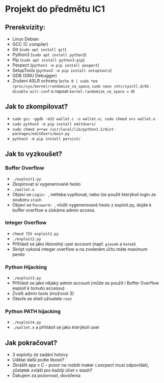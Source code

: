 # Projekt do předmětu IC1

## Prerekvizity:

- Linux Debian
- GCC (C compiler)
- Git (`sudo apt install git`)
- Python3 (`sudo apt install python3`)
- Pip (`sudo apt install python3-pip`)
- Pexpect (`python3 -m pip install pexpect`)
- SetupTools (`python3 -m pip install setuptools`)
- GDB (GNU Debugger)
- Zrušení ASLR ochrany (`echo 0 | sudo tee /proc/sys/kernel/randomize_va_space`, `sudo nano /etc/sysctl.d/01-disable-aslr.conf` a napsat `kernel.randomize_va_space = 0`)

## Jak to zkompilovat?

- `sudo gcc -ggdb -m32 wallet.c -o wallet.o; sudo chmod u+s wallet.o`
- `sudo python3 -m pip install editUsers/`
- `sudo chmod a+rwx /usr/local/lib/python3.5/dist-packages/editUsers/main.py`
- `python3 -m pip install persist/`

## Jak to vyzkoušet?

### Buffer Overflow

- `./exploit1.py`
- Zkopírovat si vygenerované heslo
- `./wallet.o`
- Objeví se `Login: `, netřeba vyplňovat, nebo lze použít kterýkoli login ze souboru `stash`
- Objeví se `Password: `, vložit vygenerované heslo z exploit.py, dojde k buffer overflow a získáme admin access.

### Integer Overflow

- `chmod 755 exploit2.py`
- `./exploit2.py`
- Přihlásit se jako libovolný user account (např. `piesek` a `kotek`)
- Skript vykoná integer overflow a na zvoleném účtu máte maximum peněz

### Python Hijacking

- `./exploit3.py`
- Přihlásit se jako nějaký admin account (může se použít i Buffer Overflow exploit k tomuto accessu)
- Zvolit admin tools (možnost 3)
- Otevře se shell uživatele `root`

### Python PATH hijacking

- `./exploit4.py`
- `./wallet.o` a přihlásit se jako kterýkoli user

## Jak pokračovat?

- 3 exploity ze zadání hotovy
- Udělat další podle libosti?
- Zkrášlit app v C - pozor na rozbití maker (.excpect  musí odpovídat), zůstatek zvlášt pro každý účet v stash?
- Ďakujem za pozornost, doviďenia

